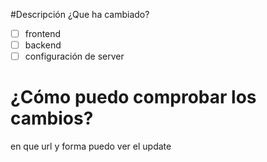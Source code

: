 #Descripción 
¿Que ha cambiado?
- [ ] frontend
- [ ] backend
- [ ] configuración de server

# ¿Cómo puedo comprobar los cambios?
  en que url y forma puedo ver el update
